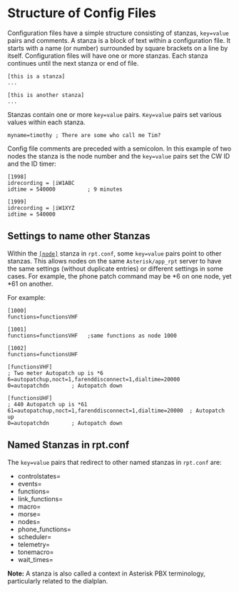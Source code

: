 # Structure of Config Files
Configuration files have a simple structure consisting of stanzas, `key=value` pairs and comments. A stanza is a block of text within a configuration file. It starts with a name (or number) surrounded by square brackets on a line by itself. Configuration files will have one or more stanzas. Each stanza continues until the next stanza or end of file. 

```
[this is a stanza]
...

[this is another stanza]
...
```

Stanzas contain one or more `key=value` pairs. `Key=value` pairs set various values within each stanza.

```
myname=timothy ; There are some who call me Tim?
```

Config file comments are preceded with a semicolon. In this example of two nodes the stanza is the node number and the `key=value` pairs set the CW ID and the ID timer:

```
[1998]
idrecording = |iW1ABC
idtime = 540000          ; 9 minutes

[1999]
idrecording = |iW1XYZ
idtime = 540000 
```

## Settings to name other Stanzas
Within the [`[node]`](../config/rpt_conf.md#node-number-stanza) stanza in `rpt.conf`, some `key=value` pairs point to other stanzas. This allows nodes on the same `Asterisk/app_rpt` server to have the same settings (without duplicate entries) or different settings in some cases. For example, the phone patch command may be \*6 on one node, yet \*61 on another.

For example:

```
[1000]
functions=functionsVHF

[1001]
functions=functionsVHF   ;same functions as node 1000

[1002]
functions=functionsUHF

[functionsVHF]
; Two meter Autopatch up is *6
6=autopatchup,noct=1,farenddisconnect=1,dialtime=20000 
0=autopatchdn       ; Autopatch down

[functionsUHF]
; 440 Autopatch up is *61
61=autopatchup,noct=1,farenddisconnect=1,dialtime=20000  ; Autopatch up
0=autopatchdn       ; Autopatch down
```

## Named Stanzas in rpt.conf
The `key=value` pairs that redirect to other named stanzas in `rpt.conf` are:

* controlstates=
* events=
* functions=
* link_functions=
* macro=
* morse=
* nodes=
* phone_functions=
* scheduler=
* telemetry=
* tonemacro=
* wait_times=

**Note:** A stanza is also called a context in Asterisk PBX terminology, particularly related to the dialplan.

